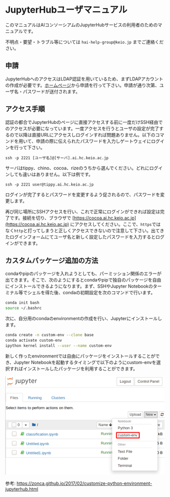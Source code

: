 # JupyterHubユーザマニュアル
このマニュアルはAIコンソーシアムのJupyterHubサービスの利用者のためのマニュアルです。

不明点・要望・トラブル等については `hai-help-group@keio.jp` までご連絡ください。

## 申請
JupyterHubへのアクセスはLDAP認証を用いているため、まずLDAPアカウントの作成が必要です。[ホームページ](https://aic.keio.ac.jp/events/jupyterhub)から申請を行って下さい。申請が通り次第、ユーザ名・パスワードが送付されます。

## アクセス手順
認証の都合でJupyterHubのページに直接アクセスする前に一度だけSSH経由でのアクセスが必要になっています。一度アクセスを行うとユーザの設定が完了するので以降は直接URLにアクセスしログインすれば問題ありません。以下のコマンドを用いて、申請の際に伝えられたパスワードを入力しゲートウェイにログインを行って下さい。

```
ssh -p 2221 [ユーザ名]@[サーバ].ai.hc.keio.ac.jp
```

サーバはtippy、chino、cocoa、rizeのうちから選んでください。どれにログインしても違いはありません。以下は例です。

```
ssh -p 2221 user@tippy.ai.hc.keio.ac.jp
```

ログインが完了するとパスワードを変更するよう促されるので、パスワードを変更します。

再び同じ場所にSSHアクセスを行い、これで正常にログインができれば設定は完了です。接続を切り、ブラウザで [https://cocoa.ai.hc.keio.ac.jp](https://cocoa.ai.hc.keio.ac.jp) にアクセスしてください。ここで、`https`ではなく`http`と打ってしまうと正しくアクセスできないので注意して下さい。出てきたログインフォームにてユーザ名と新しく設定したパスワードを入力するとログインができます。

## カスタムパッケージ追加の方法
condaやpipのパッケージを入れようとしても、パーミッション関係のエラーが出てきます。そこで、次のようにするとcondaやpipで独自のパッケージを自由にインストールできるようになります。まず、SSHやJupyter Notebookのターミナル等でシェルを得た後、condaの初期設定を次のコマンドで行います。

```sh
conda init bash
source ~/.bashrc
```

次に、自分用のcondaのenvironmentの作成を行い、Jupyterにインストールします。

```sh
conda create -n custom-env --clone base
conda activate custom-env
ipython kernel install --user --name custom-env
```

新しく作ったenvironmentでは自由にパッケージをインストールすることができ、Jupyter Notebookを起動するタイミングで以下のようにcustom-envを選択すればインストールしたパッケージを利用することができます。

![](./images/jupyterhub.png)

参考: <https://zonca.github.io/2017/02/customize-python-environment-jupyterhub.html>
